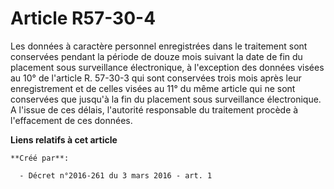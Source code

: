 # Article R57-30-4

Les données à caractère personnel enregistrées dans le traitement sont conservées pendant la période de douze mois suivant la
date de fin du placement sous surveillance électronique, à l'exception des données visées au 10° de l'article R. 57-30-3 qui
sont conservées trois mois après leur enregistrement et de celles visées au 11° du même article qui ne sont conservées que
jusqu'à la fin du placement sous surveillance électronique. A l'issue de ces délais, l'autorité responsable du traitement
procède à l'effacement de ces données.

**Liens relatifs à cet article**

	**Créé par**:

	  - Décret n°2016-261 du 3 mars 2016 - art. 1
